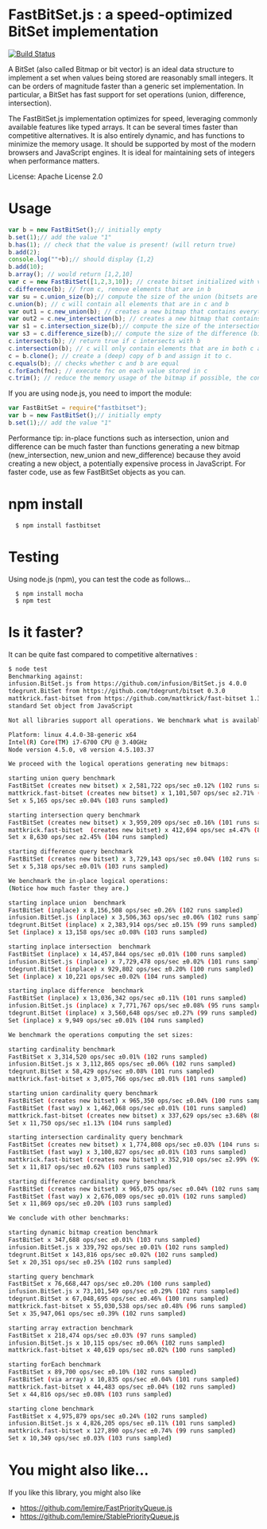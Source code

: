 # FastBitSet.js : a speed-optimized BitSet implementation
[![Build Status](https://travis-ci.org/lemire/FastBitSet.js.png)](https://travis-ci.org/lemire/FastBitSet.js)


A BitSet  (also called Bitmap or bit vector) is an ideal data structure to implement a
set when values being stored are reasonably small integers. It can be orders of magnitude
faster than a generic set implementation. In particular, a BitSet has fast support for set
operations (union, difference, intersection).

The FastBitSet.js implementation optimizes for speed, leveraging commonly available features
like typed arrays. It can be several times faster than competitive alternatives. It is also entirely
dynamic, and has functions to minimize the memory usage. It should be supported by most of the modern 
browsers and JavaScript engines.  It is ideal for maintaining sets of integers when performance matters.

License: Apache License 2.0



Usage
===

```javascript
var b = new FastBitSet();// initially empty
b.set(1);// add the value "1"
b.has(1); // check that the value is present! (will return true)
b.add(2);
console.log(""+b);// should display {1,2}
b.add(10);
b.array(); // would return [1,2,10]
var c = new FastBitSet([1,2,3,10]); // create bitset initialized with values 1,2,3,10
c.difference(b); // from c, remove elements that are in b
var su = c.union_size(b);// compute the size of the union (bitsets are unchanged)
c.union(b); // c will contain all elements that are in c and b
var out1 = c.new_union(b); // creates a new bitmap that contains everything in c and b
var out2 = c.new_intersection(b); // creates a new bitmap that contains everything that is in both c and b
var s1 = c.intersection_size(b);// compute the size of the intersection (bitsets are unchanged)
var s3 = c.difference_size(b);// compute the size of the difference (bitsets are unchanged)
c.intersects(b); // return true if c intersects with b
c.intersection(b); // c will only contain elements that are in both c and b
c = b.clone(); // create a (deep) copy of b and assign it to c.
c.equals(b); // checks whether c and b are equal
c.forEach(fnc); // execute fnc on each value stored in c
c.trim(); // reduce the memory usage of the bitmap if possible, the content remains the same
```

If you are using node.js, you need to import the module:

```javascript
var FastBitSet = require("fastbitset");
var b = new FastBitSet();// initially empty
b.set(1);// add the value "1"
```


Performance tip: in-place functions such as intersection, union and difference can be
much faster than functions generating a new bitmap (new_intersection, new_union
and new_difference) because they avoid creating a new object, a potentially
expensive process in JavaScript. For faster code, use as few FastBitSet objects as
you can.



npm install
===

      $ npm install fastbitset

Testing
===

Using node.js (npm), you can test the code as follows...

      $ npm install mocha
      $ npm test



Is it faster?
===

It can be quite fast compared to competitive alternatives :

```bash
$ node test
Benchmarking against:
infusion.BitSet.js from https://github.com/infusion/BitSet.js 4.0.0
tdegrunt.BitSet from https://github.com/tdegrunt/bitset 0.3.0
mattkrick.fast-bitset from https://github.com/mattkrick/fast-bitset 1.3.2
standard Set object from JavaScript

Not all libraries support all operations. We benchmark what is available.

Platform: linux 4.4.0-38-generic x64
Intel(R) Core(TM) i7-6700 CPU @ 3.40GHz
Node version 4.5.0, v8 version 4.5.103.37

We proceed with the logical operations generating new bitmaps:

starting union query benchmark
FastBitSet (creates new bitset) x 2,581,722 ops/sec ±0.12% (102 runs sampled)
mattkrick.fast-bitset (creates new bitset) x 1,101,507 ops/sec ±2.71% (79 runs sampled)
Set x 5,165 ops/sec ±0.04% (103 runs sampled)

starting intersection query benchmark
FastBitSet (creates new bitset) x 3,959,209 ops/sec ±0.16% (101 runs sampled)
mattkrick.fast-bitset  (creates new bitset) x 412,694 ops/sec ±4.47% (85 runs sampled)
Set x 8,630 ops/sec ±2.45% (104 runs sampled)

starting difference query benchmark
FastBitSet (creates new bitset) x 3,729,143 ops/sec ±0.04% (102 runs sampled)
Set x 5,318 ops/sec ±0.01% (103 runs sampled)

We benchmark the in-place logical operations:
(Notice how much faster they are.)

starting inplace union  benchmark
FastBitSet (inplace) x 8,156,508 ops/sec ±0.26% (102 runs sampled)
infusion.BitSet.js (inplace) x 3,506,363 ops/sec ±0.06% (102 runs sampled)
tdegrunt.BitSet (inplace) x 2,383,914 ops/sec ±0.15% (99 runs sampled)
Set (inplace) x 13,158 ops/sec ±0.08% (103 runs sampled)

starting inplace intersection  benchmark
FastBitSet (inplace) x 14,457,844 ops/sec ±0.01% (100 runs sampled)
infusion.BitSet.js (inplace) x 7,729,478 ops/sec ±0.02% (101 runs sampled)
tdegrunt.BitSet (inplace) x 929,802 ops/sec ±0.20% (100 runs sampled)
Set (inplace) x 10,221 ops/sec ±0.02% (104 runs sampled)

starting inplace difference  benchmark
FastBitSet (inplace) x 13,036,342 ops/sec ±0.11% (101 runs sampled)
infusion.BitSet.js (inplace) x 7,771,767 ops/sec ±0.08% (95 runs sampled)
tdegrunt.BitSet (inplace) x 3,560,648 ops/sec ±0.27% (99 runs sampled)
Set (inplace) x 9,949 ops/sec ±0.01% (104 runs sampled)

We benchmark the operations computing the set sizes:

starting cardinality benchmark
FastBitSet x 3,314,520 ops/sec ±0.01% (102 runs sampled)
infusion.BitSet.js x 3,112,865 ops/sec ±0.06% (102 runs sampled)
tdegrunt.BitSet x 58,429 ops/sec ±0.08% (101 runs sampled)
mattkrick.fast-bitset x 3,075,766 ops/sec ±0.01% (101 runs sampled)

starting union cardinality query benchmark
FastBitSet (creates new bitset) x 965,350 ops/sec ±0.04% (100 runs sampled)
FastBitSet (fast way) x 1,462,068 ops/sec ±0.01% (101 runs sampled)
mattkrick.fast-bitset (creates new bitset) x 337,629 ops/sec ±3.68% (88 runs sampled)
Set x 11,750 ops/sec ±1.13% (104 runs sampled)

starting intersection cardinality query benchmark
FastBitSet (creates new bitset) x 1,774,808 ops/sec ±0.03% (104 runs sampled)
FastBitSet (fast way) x 3,100,827 ops/sec ±0.01% (103 runs sampled)
mattkrick.fast-bitset (creates new bitset) x 352,910 ops/sec ±2.99% (92 runs sampled)
Set x 11,817 ops/sec ±0.62% (103 runs sampled)

starting difference cardinality query benchmark
FastBitSet (creates new bitset) x 965,075 ops/sec ±0.04% (102 runs sampled)
FastBitSet (fast way) x 2,676,089 ops/sec ±0.01% (102 runs sampled)
Set x 11,869 ops/sec ±0.20% (103 runs sampled)

We conclude with other benchmarks:

starting dynamic bitmap creation benchmark
FastBitSet x 347,688 ops/sec ±0.01% (103 runs sampled)
infusion.BitSet.js x 339,792 ops/sec ±0.01% (102 runs sampled)
tdegrunt.BitSet x 143,816 ops/sec ±0.02% (102 runs sampled)
Set x 20,351 ops/sec ±0.25% (102 runs sampled)

starting query benchmark
FastBitSet x 76,668,447 ops/sec ±0.20% (100 runs sampled)
infusion.BitSet.js x 73,101,549 ops/sec ±0.29% (102 runs sampled)
tdegrunt.BitSet x 67,048,695 ops/sec ±0.46% (100 runs sampled)
mattkrick.fast-bitset x 55,030,538 ops/sec ±0.48% (96 runs sampled)
Set x 35,947,061 ops/sec ±0.39% (102 runs sampled)

starting array extraction benchmark
FastBitSet x 218,474 ops/sec ±0.03% (97 runs sampled)
infusion.BitSet.js x 10,115 ops/sec ±0.06% (102 runs sampled)
mattkrick.fast-bitset x 40,619 ops/sec ±0.02% (100 runs sampled)

starting forEach benchmark
FastBitSet x 89,700 ops/sec ±0.10% (102 runs sampled)
FastBitSet (via array) x 10,835 ops/sec ±0.04% (101 runs sampled)
mattkrick.fast-bitset x 44,483 ops/sec ±0.04% (102 runs sampled)
Set x 44,816 ops/sec ±0.08% (103 runs sampled)

starting clone benchmark
FastBitSet x 4,975,879 ops/sec ±0.24% (102 runs sampled)
infusion.BitSet.js x 4,826,205 ops/sec ±0.11% (101 runs sampled)
mattkrick.fast-bitset x 127,890 ops/sec ±0.74% (99 runs sampled)
Set x 10,349 ops/sec ±0.03% (103 runs sampled)
```


You might also like...
===

If you like this library, you might also like 
- https://github.com/lemire/FastPriorityQueue.js
- https://github.com/lemire/StablePriorityQueue.js
